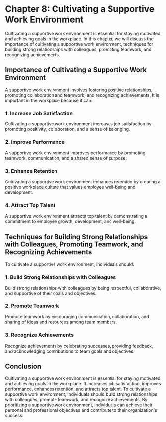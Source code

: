 Chapter 8: Cultivating a Supportive Work Environment
====================================================

Cultivating a supportive work environment is essential for staying motivated and achieving goals in the workplace. In this chapter, we will discuss the importance of cultivating a supportive work environment, techniques for building strong relationships with colleagues, promoting teamwork, and recognizing achievements.

Importance of Cultivating a Supportive Work Environment
-------------------------------------------------------

A supportive work environment involves fostering positive relationships, promoting collaboration and teamwork, and recognizing achievements. It is important in the workplace because it can:

### 1. Increase Job Satisfaction

Cultivating a supportive work environment increases job satisfaction by promoting positivity, collaboration, and a sense of belonging.

### 2. Improve Performance

A supportive work environment improves performance by promoting teamwork, communication, and a shared sense of purpose.

### 3. Enhance Retention

Cultivating a supportive work environment enhances retention by creating a positive workplace culture that values employee well-being and development.

### 4. Attract Top Talent

A supportive work environment attracts top talent by demonstrating a commitment to employee growth, development, and well-being.

Techniques for Building Strong Relationships with Colleagues, Promoting Teamwork, and Recognizing Achievements
--------------------------------------------------------------------------------------------------------------

To cultivate a supportive work environment, individuals should:

### 1. Build Strong Relationships with Colleagues

Build strong relationships with colleagues by being respectful, collaborative, and supportive of their goals and objectives.

### 2. Promote Teamwork

Promote teamwork by encouraging communication, collaboration, and sharing of ideas and resources among team members.

### 3. Recognize Achievements

Recognize achievements by celebrating successes, providing feedback, and acknowledging contributions to team goals and objectives.

Conclusion
----------

Cultivating a supportive work environment is essential for staying motivated and achieving goals in the workplace. It increases job satisfaction, improves performance, enhances retention, and attracts top talent. To cultivate a supportive work environment, individuals should build strong relationships with colleagues, promote teamwork, and recognize achievements. By prioritizing a supportive work environment, individuals can achieve their personal and professional objectives and contribute to their organization's success.
